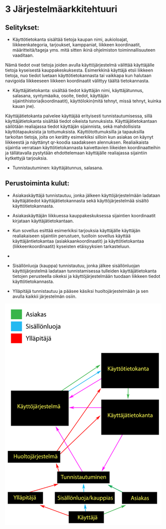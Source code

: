 3 Järjestelmäarkkitehtuuri
==========================

Selitykset:
-----------

* Käyttötietokanta sisältää tietoja kaupan nimi, aukioloajat, liikkeenkategoria, tarjoukset, 
kamppaniat, liikkeen koordinaatit, määritteitä/tageja yms. mitä sitten ikinä ohjelmiston toiminnallisuuteen vaaditaan. 

Nämä tiedot ovat tietoja joiden avulla käyttöjärjestelmä välittää
käyttäjälle tietoja kyseisestä kauppakeskuksesta. Esimerkkinä käyttäjä etsii liikkeen tietoja, nuo tiedot luetaan käyttötietokannasta
tai vaikkapa kun halutaan navigoida liikkeeseen liikkeen koordinaatit välittyy täältä tietokannasta.

* Käyttäjätietokanta: sisältää tiedot käyttäjän nimi, käyttäjätunnus, salasana, syntymäaika, 
osoite, tiedot, käyttäjän sijaintihistoria(koordinaatit), käyttölokin(mitä tehnyt, missä tehnyt, kuinka kauan jne).

Käyttäjätietokanta palvelee käyttäjää erityisesti tunnistautumisessa, sillä käyttäjätietokanta sisältää tiedot oikeista tunnuksista.
Käyttäjätietokantaan säilötään realiajassa tiedot käyttäjän sijainnista, sekä mahdollisista käyttötapauksista ja tottumuksista. 
Käyttötottumuksilla ja tapauksilla tarkoitan tietoja, joita on kerätty esimerkiksi silloin kun asiakas on käynyt liikkeestä
ja näyttänyt qr-koodia saadakseen alennuksen. Realiaikaista sijaintia verrataan käyttötietokannasta kaivettavien liikeiden
koordinaatteihin ja tällätavalla pystytään ehdottelemaan käyttäjälle realiajassa sijaintiin kytkettyjä tarjouksia.

* Tunnistautuminen: käyttäjätunnus, salasana.

Perustoiminta kulut:
--------------------

* Asiakaskäyttäjä tunnistautuu, jonka jälkeen käyttöjärjestelmään ladataan käyttäjätiedot 
käyttäjätietokannasta sekä käyttöjärjestelmää sisältö käyttötietokannasta.

* Asiakaskäyttäjän liikkuessa kauppakeskuksessa sijaintien koordinaatit kirjataan käyttäjätietokantaan.

* Kun sovellus esittää esimerkiksi tarjouksia käyttäjälle käyttäjän realiakaiseen sijaintiin perustuen, tuolloin sovellus
käyttää käyttäjäntietokantaa (asiakkaankoordinaatit) ja käyttötietokantaa (liikkeenkoordinaatit) kyseisten etäisyyksien tarkasteluun.

* 

* Sisällönluoja (kauppa) tunnistautuu, jonka jälkee sisällönluojan käyttöjärjestelmä ladataan tunnistamisessa 
tulleiden käyttäjätietokanta tietojen perusteella oikeksi ja käyttöjärjestelmään tuodaan liikkeen 
tiedot käyttötietokannasta.

* Ylläpitäjä tunnistautuu ja pääsee käsiksi huoltojärjestelmään ja sen avulla kaikkii järjestelmän osiin.



![Järjestelmäarkkitehtuuri-kaavio](/arkkitehtuuri.png)